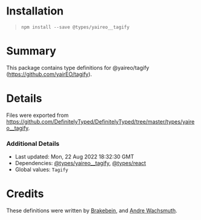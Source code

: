 # Installation
> `npm install --save @types/yaireo__tagify`

# Summary
This package contains type definitions for @yaireo/tagify (https://github.com/yairEO/tagify).

# Details
Files were exported from https://github.com/DefinitelyTyped/DefinitelyTyped/tree/master/types/yaireo__tagify.

### Additional Details
 * Last updated: Mon, 22 Aug 2022 18:32:30 GMT
 * Dependencies: [@types/yaireo__tagify](https://npmjs.com/package/@types/yaireo__tagify), [@types/react](https://npmjs.com/package/@types/react)
 * Global values: `Tagify`

# Credits
These definitions were written by [Brakebein](https://github.com/Brakebein), and [Andre Wachsmuth](https://github.com/blutorange).
